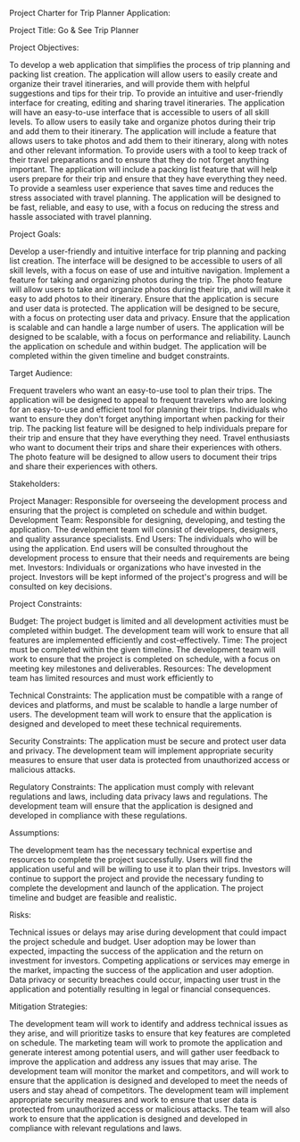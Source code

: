 Project Charter for Trip Planner Application:

Project Title: Go & See Trip Planner

Project Objectives:

To develop a web application that simplifies the process of trip planning and packing list creation. The application will allow users to easily create and organize their travel itineraries, and will provide them with helpful suggestions and tips for their trip.
To provide an intuitive and user-friendly interface for creating, editing and sharing travel itineraries. The application will have an easy-to-use interface that is accessible to users of all skill levels.
To allow users to easily take and organize photos during their trip and add them to their itinerary. The application will include a feature that allows users to take photos and add them to their itinerary, along with notes and other relevant information.
To provide users with a tool to keep track of their travel preparations and to ensure that they do not forget anything important. The application will include a packing list feature that will help users prepare for their trip and ensure that they have everything they need.
To provide a seamless user experience that saves time and reduces the stress associated with travel planning. The application will be designed to be fast, reliable, and easy to use, with a focus on reducing the stress and hassle associated with travel planning.


Project Goals:

Develop a user-friendly and intuitive interface for trip planning and packing list creation. The interface will be designed to be accessible to users of all skill levels, with a focus on ease of use and intuitive navigation.
Implement a feature for taking and organizing photos during the trip. The photo feature will allow users to take and organize photos during their trip, and will make it easy to add photos to their itinerary.
Ensure that the application is secure and user data is protected. The application will be designed to be secure, with a focus on protecting user data and privacy.
Ensure that the application is scalable and can handle a large number of users. The application will be designed to be scalable, with a focus on performance and reliability.
Launch the application on schedule and within budget. The application will be completed within the given timeline and budget constraints.


Target Audience:

Frequent travelers who want an easy-to-use tool to plan their trips. The application will be designed to appeal to frequent travelers who are looking for an easy-to-use and efficient tool for planning their trips.
Individuals who want to ensure they don't forget anything important when packing for their trip. The packing list feature will be designed to help individuals prepare for their trip and ensure that they have everything they need.
Travel enthusiasts who want to document their trips and share their experiences with others. The photo feature will be designed to allow users to document their trips and share their experiences with others.


Stakeholders:

Project Manager: Responsible for overseeing the development process and ensuring that the project is completed on schedule and within budget.
Development Team: Responsible for designing, developing, and testing the application. The development team will consist of developers, designers, and quality assurance specialists.
End Users: The individuals who will be using the application. End users will be consulted throughout the development process to ensure that their needs and requirements are being met.
Investors: Individuals or organizations who have invested in the project. Investors will be kept informed of the project's progress and will be consulted on key decisions.

Project Constraints:

Budget: The project budget is limited and all development activities must be completed within budget. The development team will work to ensure that all features are implemented efficiently and cost-effectively.
Time: The project must be completed within the given timeline. The development team will work to ensure that the project is completed on schedule, with a focus on meeting key milestones and deliverables.
Resources: The development team has limited resources and must work efficiently to

Technical Constraints:
The application must be compatible with a range of devices and platforms, and must be scalable to handle a large number of users. The development team will work to ensure that the application is designed and developed to meet these technical requirements.


Security Constraints:
The application must be secure and protect user data and privacy. The development team will implement appropriate security measures to ensure that user data is protected from unauthorized access or malicious attacks.


Regulatory Constraints:
The application must comply with relevant regulations and laws, including data privacy laws and regulations. The development team will ensure that the application is designed and developed in compliance with these regulations.


Assumptions:

The development team has the necessary technical expertise and resources to complete the project successfully.
Users will find the application useful and will be willing to use it to plan their trips.
Investors will continue to support the project and provide the necessary funding to complete the development and launch of the application.
The project timeline and budget are feasible and realistic.


Risks:

Technical issues or delays may arise during development that could impact the project schedule and budget.
User adoption may be lower than expected, impacting the success of the application and the return on investment for investors.
Competing applications or services may emerge in the market, impacting the success of the application and user adoption.
Data privacy or security breaches could occur, impacting user trust in the application and potentially resulting in legal or financial consequences.


Mitigation Strategies:

The development team will work to identify and address technical issues as they arise, and will prioritize tasks to ensure that key features are completed on schedule.
The marketing team will work to promote the application and generate interest among potential users, and will gather user feedback to improve the application and address any issues that may arise.
The development team will monitor the market and competitors, and will work to ensure that the application is designed and developed to meet the needs of users and stay ahead of competitors.
The development team will implement appropriate security measures and work to ensure that user data is protected from unauthorized access or malicious attacks. The team will also work to ensure that the application is designed and developed in compliance with relevant regulations and laws.
